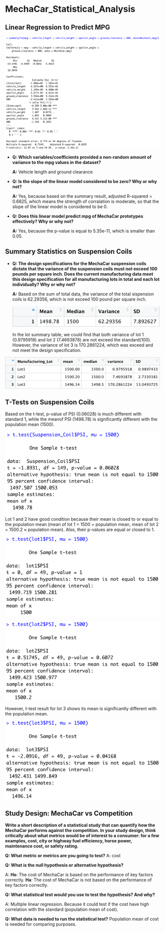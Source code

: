 # MechaCar_Statistical_Analysis

## Linear Regression to Predict MPG


![D1](Analysis/D1.png)


- **Q: Which variables/coefficients provided a non-random amount of variance to the mpg values in the dataset?**

    **A:** Vehicle length and ground clearance

- **Q: Is the slope of the linear model considered to be zero? Why or why not?**

    **A:** Yes, because based on the summary result, adjusted R-squared = 0.6825, which means the strength of corralation is moderate, so that the slope of the linear model is considered to be 0.

- **Q: Does this linear model predict mpg of MechaCar prototypes effectively? Why or why not?**

    **A:** Yes, because the p-value is equal to 5.35e-11, which is smaller than 0.05.


## Summary Statistics on Suspension Coils

- **Q: The design specifications for the MechaCar suspension coils dictate that the variance of the suspension coils must not exceed 100 pounds per square inch. Does the current manufacturing data meet this design specification for all manufacturing lots in total and each lot individually? Why or why not?**

    **A:** Based on the sum of total data, the variance of the total sispension coils is 62.29356, which is not exceed 100 pound per square inch.
    
    ![D2a](Analysis/D2a.png)


    In the lot summary table, we could find that both variance of lot 1 (0.9795918) and lot 2 (7.4693878) are not exceed the standard(100).  However, the variance of lot 3 is 170.2861224, which was exceed and not meet the design specification.

![D2b](Analysis/D2b.png)


## T-Tests on Suspension Coils

Based on the t-test, p-value of PSI (0.06028) is much different with standard 1, while the meanof PSI (1498.78) is significantly different with the population mean (1500).

![D3t](Analysis/D3t.png)


Lot 1 and 2 have good condition because their mean is closed to or equal to the population mean (mean of lot 1 = 1500 = population mean, mean of lot 2 = 1500.2 ≈ population mean). Also, their p-values are equal or closed to 1.

![D3L1](Analysis/D3L1.png)


![D3L2](Analysis/D3L2.png)


However, t-test result for lot 3 shows its mean is significantly different with the population mean.

![D3L3](Analysis/D3L3.png)


## Study Design: MechaCar vs Competition

**Write a short description of a statistical study that can quantify how the MechaCar performs against the competition. In your study design, think critically about what metrics would be of interest to a consumer: for a few examples, cost, city or highway fuel efficiency, horse power, maintenance cost, or safety rating.**

**Q: What metric or metrics are you going to test?**
A: cost

**Q: What is the null hypothesis or alternative hypothesis?**

A:
**Ho**: The cost of MechaCar is based on the performance of key factors  correctly.
**Ha**: The cost of MechaCar is not based on the performance of key factors  correctly.

**Q: What statistical test would you use to test the hypothesis? And why?**

A: Multiple linear regression.  Because it could test if the cost have high correlation with the standard (population mean of cost).


**Q: What data is needed to run the statistical test?**
Population mean of cost is needed for comparing purposes.

